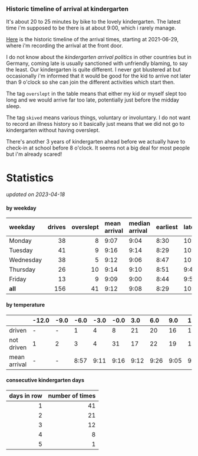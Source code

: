 ### Historic timeline of arrival at kindergarten

It's about 20 to 25 minutes by bike to the lovely kindergarten. 
The latest time i'm supposed to be there is at about 9:00, 
which i rarely manage. 

[Here](times.csv) is the historic timeline of the arrival times, starting
at 2021-06-29, where i'm recording the arrival at the front door.

I do not know about the *kindergarten arrival politics* in other
countries but in Germany, coming late is usually sanctioned 
with unfriendly blaming, to say the least. Our kindergarten is quite
different. I never got blustered at but occasionally i'm informed
that it would be good for the kid to arrive not later than 9 o'clock
so she can join the different activities which start then. 

The tag `overslept` in the table means that either my kid or myself
slept too long and we would arrive far too late, potentially just
before the midday sleep.

The tag `skived` means various things, voluntary or involuntary. I 
do not want to record an illness history so it basically just means
that we did not go to kindergarten without having overslept.

There's another 3 years of kindergarten ahead before we actually 
have to check-in at school before 8 o'clock. It seems not a big deal
for most people but i'm already scared!


# Statistics

*updated on 2023-04-18*

#### by weekday

| weekday   |   drives |   overslept | mean arrival   | median arrival   | earliest   | latest   |
|:----------|---------:|------------:|:---------------|:-----------------|:-----------|:---------|
| Monday    |       38 |           8 | 9:07           | 9:04             | 8:30       | 10:14    |
| Tuesday   |       41 |           9 | 9:16           | 9:14             | 8:29       | 10:19    |
| Wednesday |       38 |           5 | 9:12           | 9:06             | 8:47       | 10:06    |
| Thursday  |       26 |          10 | 9:14           | 9:10             | 8:51       | 9:40     |
| Friday    |       13 |           9 | 9:09           | 9:00             | 8:44       | 9:56     |
| **all**   |      156 |          41 | 9:12           | 9:08             | 8:29       | 10:19    |

#### by temperature

|              | -12.0   | -9.0   | -6.0   | -3.0   | -0.0   | 3.0   | 6.0   | 9.0   | 12.0   | 15.0   | 18.0   | 21.0   | 24.0   | 27.0   | 30.0   |
|:-------------|:--------|:-------|:-------|:-------|:-------|:------|:------|:------|:-------|:-------|:-------|:-------|:-------|:-------|:-------|
| driven       | -       | -      | 1      | 4      | 8      | 21    | 20    | 16    | 14     | 10     | 9      | 11     | -      | -      | -      |
| not driven   | 1       | 2      | 3      | 4      | 31     | 17    | 22    | 19    | 16     | 11     | 12     | 11     | 7      | 2      | 2      |
| mean arrival | -       | -      | 8:57   | 9:11   | 9:16   | 9:12  | 9:26  | 9:05  | 9:11   | 9:19   | 8:57   | 9:05   | -      | -      | -      |

#### consecutive kindergarten days

|   days in row |   number of times |
|--------------:|------------------:|
|             1 |                41 |
|             2 |                21 |
|             3 |                12 |
|             4 |                 8 |
|             5 |                 1 |

